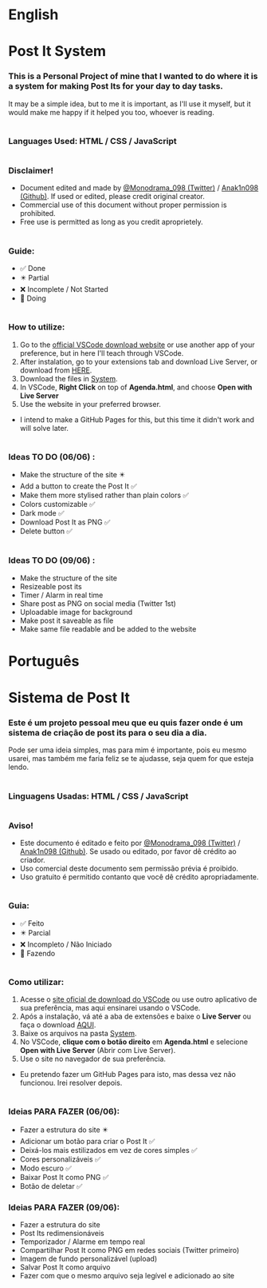 # English
#
# Post It System

### This is a Personal Project of mine that I wanted to do where it is a system for making Post Its for your day to day tasks.
It may be a simple idea, but to me it is important, as I'll use it myself, but it would make me happy if it helped you too, whoever is reading.
#
### Languages Used: HTML / CSS / JavaScript
#
### Disclaimer!
+ Document edited and made by [@Monodrama_098 (Twitter)](https://x.com/Monodrama_098) / [Anak1n098 (Github)](https://github.com/Anak1n098). If used or edited, please credit original creator.
+ Commercial use of this document without proper permission is prohibited.
+ Free use is permitted as long as you credit aproprietely.
#
### Guide:
+ ✅ Done
+ ✴️ Partial
+ ❌ Incomplete / Not Started
+ 🛜 Doing
#
### How to utilize:
1. Go to the [official VSCode download website](https://code.visualstudio.com/download) or use another app of your preference, but in here I'll teach through VSCode.
2. After instalation, go to your extensions tab and download Live Server, or download from [HERE](https://marketplace.visualstudio.com/items?itemName=ritwickdey.LiveServer).
3. Download the files in [System](https://github.com/Anak1n098/Post-It-System/tree/main/System).
4. In VSCode, **Right Click** on top of **Agenda.html**, and choose **Open with Live Server**
5. Use the website in your preferred browser.

- I intend to make a GitHub Pages for this, but this time it didn't work and will solve later.
#
### Ideas TO DO (06/06) :
 - Make the structure of the site ✴️
 - Add a button to create the Post It ✅
 - Make them more stylised rather than plain colors ✅
 - Colors customizable ✅
 - Dark mode ✅
 - Download Post It as PNG ✅
 - Delete button ✅
#
### Ideas TO DO (09/06) :
- Make the structure of the site
- Resizeable post its
- Timer / Alarm in real time
- Share post as PNG on social media (Twitter 1st)
- Uploadable image for background
- Make post it saveable as file
- Make same file readable and be added to the website
#

# Português
#
# Sistema de Post It

### Este é um projeto pessoal meu que eu quis fazer onde é um sistema de criação de post its para o seu dia a dia.
Pode ser uma ideia simples, mas para mim é importante, pois eu mesmo usarei, mas também me faria feliz se te ajudasse, seja quem for que esteja lendo.
#
### Linguagens Usadas: HTML / CSS / JavaScript
#
### Aviso!
- Este documento é editado e feito por [@Monodrama_098 (Twitter)](https://x.com/Monodrama_098) / [Anak1n098 (Github)](https://github.com/Anak1n098). Se usado ou editado, por favor dê crédito ao criador.
- Uso comercial deste documento sem permissão prévia é proibido.
- Uso gratuito é permitido contanto que você dê crédito apropriadamente.
#
### Guia:
+ ✅ Feito
+ ✴️ Parcial
+ ❌ Incompleto / Não Iniciado
+ 🛜 Fazendo
#
### Como utilizar:
1. Acesse o [site oficial de download do VSCode](https://code.visualstudio.com/download) ou use outro aplicativo de sua preferência, mas aqui ensinarei usando o VSCode.
2. Após a instalação, vá até a aba de extensões e baixe o **Live Server** ou faça o download [AQUI](https://marketplace.visualstudio.com/items?itemName=ritwickdey.LiveServer).
3. Baixe os arquivos na pasta [System](https://github.com/Anak1n098/Post-It-System/tree/main/System).
4. No VSCode, **clique com o botão direito** em **Agenda.html** e selecione **Open with Live Server** (Abrir com Live Server).
5. Use o site no navegador de sua preferência.

- Eu pretendo fazer um GitHub Pages para isto, mas dessa vez não funcionou. Irei resolver depois.
#
### Ideias PARA FAZER (06/06):  
- Fazer a estrutura do site ✴️  
- Adicionar um botão para criar o Post It ✅  
- Deixá-los mais estilizados em vez de cores simples ✅  
- Cores personalizáveis ✅  
- Modo escuro ✅  
- Baixar Post It como PNG ✅  
- Botão de deletar ✅  

### Ideias PARA FAZER (09/06):  
- Fazer a estrutura do site 
- Post Its redimensionáveis 
- Temporizador / Alarme em tempo real 
- Compartilhar Post It como PNG em redes sociais (Twitter primeiro) 
- Imagem de fundo personalizável (upload) 
- Salvar Post It como arquivo 
- Fazer com que o mesmo arquivo seja legível e adicionado ao site 
